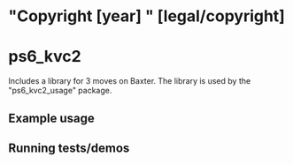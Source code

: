 # "Copyright [year] <Copyright Owner>"  [legal/copyright]
# ps6_kvc2

Includes a library for 3 moves on Baxter. The library is used by the "ps6_kvc2_usage" package.

## Example usage

## Running tests/demos
    
